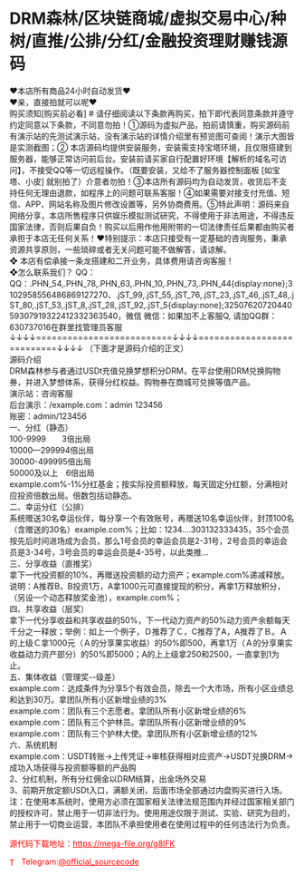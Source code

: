 # DRM森林/区块链商城/虚拟交易中心/种树/直推/公排/分红/金融投资理财赚钱源码

❤本店所有商品24小时自动发货❤<br>❤亲，直接拍就可以呢❤<br>购买须知[购买前必看] # 请仔细阅读以下条款再购买，拍下即代表同意条款并遵守约定同意以下条款，不同意勿拍！①源码为虚拟产品，拍前请慎重，购买源码前有演示站的先测试演示站，没有演示站的详情介绍里有预览图可查阅！演示大图皆是实测截图；② 本店源码均提供安装服务，安装需支持宝塔环境，且仅限搭建到服务器，能够正常访问前后台。安装前请买家自行配置好环境【解析的域名可访问】，不接受QQ等一切远程操作。（既要安装，又给不了服务器控制面板 [如宝塔、小皮] 就别拍了）介意者勿拍！③本店所有源码均为自动发货，收货后不支持任何无理由退款，如程序上的问题可联系客服！④如果需要对接支付充值、短信、APP、网站名称及图片修改设置等，另外协商费用。⑤特此声明：源码来自网络分享，本店所售程序只供娱乐模拟测试研究，不得使用于非法用途，不得违反国家法律，否则后果自负！购买以后用作他用附带的一切法律责任后果都由购买者承担于本店无任何关系！❤特别提示：本店只接受有一定基础的咨询服务，秉承资源共享原则，一些琐碎或者无关问题可能不做解答，请谅解。<br>❖ 本店有偿承接一条龙搭建和二开业务，具体费用请咨询客服！<br>❖怎么联系我们？                                                                          QQ： QQ：.PHN_54,.PHN_78,.PHN_63,.PHN_10,.PHN_73,.PHN_44{display:none};3102958556486869127270、.jST_99,.jST_55,.jST_76,.jST_23,.jST_46,.jST_48,.jST_80,.jST_53,.jST_8,.jST_28,.jST_92,.jST_5{display:none};3250762072044059307919322412332363540，微信 微信：如果加不上客服Q, 请加QQ群：630737016在群里找管理员客服<br>↓↓↓↓==========================↓↓↓↓===========================↓↓↓↓   （下面才是源码介绍的正文）<br>源码介绍<br>DRM森林参与者通过USDt充值兑换梦想积分DRM，在平台使用DRM兑换购物券，并进入梦想体系，获得分红权益。购物券在商城可兑换等值产品。<br>演示站：咨询客服<br>后台演示：/example.com：admin 123456<br>账密：admin/123456<br>一、分红（静态）<br>100-9999　　3倍出局<br>10000—299994倍出局<br>30000-499995倍出局<br>50000及以上　6倍出局<br>example.com%-1%分红基金；按实际投资额释放，每天固定分红额，分满相对应投资倍数出局。倍数包括动静态。<br>二、幸运分红（公排）<br>系统赠送30名幸运伙伴，每分享一个有效账号，再赠送10名幸运伙伴，封顶100名（含赠送的30名）example.com%；比如：1234....303132333435，35个会员按先后时间进场成为会员，那么1号会员的幸运会员是2-31号，2号会员的幸运会员是3-34号，3号会员的幸运会员是4-35号，以此类推…<br>三、分享收益（直推奖）<br>拿下一代投资额的10%，再赠送投资额的动力资产；example.com%递减释放。<br>说明：A推荐B，B投资1万，A拿1000元可直接提现的积分，再拿1万释放积分，（另设一个动态释放奖金池），example.com%；<br>四、共享收益（层奖）<br>拿下一代分享收益和共享收益的50%，下一代动力资产的50%动力资产余额每天千分之一释放；举例：如上一个例子，Ｄ推荐了Ｃ，C推荐了A，A推荐了Ｂ。Ａ的上级Ｃ拿1000元（Ａ的分享果实收益）的50%即500，再拿1万（Ａ的分享果实收益动力资产部分）的50%即5000；A的上上级拿250和2500，一直拿到1为止。<br>五、集体收益（管理奖--级差）<br>example.com：达成条件为分享5个有效会员，除去一个大市场，所有小区业绩总和达到30万。拿团队所有小区新增业绩的3%<br>example.com：团队有三个志愿者。拿团队所有小区新增业绩的6%<br>example.com：团队有三个护林员。拿团队所有小区新增业绩的9%<br>example.com：团队有三个护林大使。拿团队所有小区新增业绩的12%<br>六、系统机制<br>example.com：USDT转账→上传凭证→审核获得相对应资产→USDT兑换DRM→成功入场获得与投资额等额的产品购<br>2、分红机制，所有分红佣金以DRM结算，出金场外交易<br>3、前期开放定额USDt入口，满额关闭，后面市场全部通过内盘购买进行入场。<br>注：在使用本系统时，使用方必须在国家相关法律法规范围内并经过国家相关部门的授权许可，禁止用于一切非法行为。使用用途仅限于测试、实验、研究为目的，禁止用于一切商业运营，本团队不承担使用者在使用过程中的任何违法行为负责。<br>


<p style="color: red;">源代码下载地址：<a href="https://mega-file.org/g8lFK" style="color: red;">https://mega-file.org/g8lFK</a></p><p style="color: red;"><img src="https://cdn-icons-png.flaticon.com/512/2111/2111646.png" alt="Telegram Icon" style="width: 16px; vertical-align: middle; margin-right: 5px;">Telegram:<a href="https://t.me/official_sourcecode" style="color: red;">@official_sourcecode</a></p>